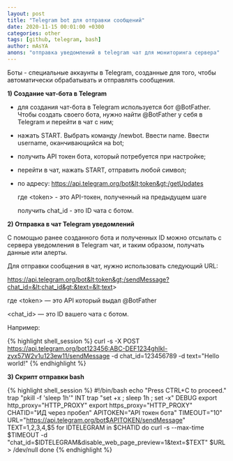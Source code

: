 ```yaml
---
layout: post
title: "Telegram bot для отправки сообщений"
date: 2020-11-15 00:01:00 +0300
categories: other
tags: [github, telegram, bash]
author: mAsYA
anons: "отправка уведомлений в telegram чат для мониторинга сервера"
---
```

Боты - специальные аккаунты в Telegram, созданные для того, чтобы автоматически обрабатывать и отправлять сообщения.

<b>1) Создание чат-бота в Telegram</b>

- для создания чат-бота в Telegram используется бот @BotFather. Чтобы создать своего бота, нужно найти @BotFather у себя в Telegram и перейти в чат с ним;

- нажать START. Выбрать команду /newbot. Ввести name. Ввести username, оканчивающийся на bot;

- получить API токен бота, который потребуется при настройке;

- перейти в чат, нажать START, отправить любой символ;

- по адресу: https://api.telegram.org/bot&lt;token&gt;/getUpdates
 
	где &lt;token&gt; - это API-токен, полученный на предыдущем шаге

	получить chat_id - это ID чата с ботом.

<b>2) Отправка в чат Telegram уведомлений</b>

С помощью ранее созданного бота и полученных ID можно отсылать с сервера уведомления в Telegram чат, и таким образом, получать данные или алерты.

Для отправки сообщения в чат, нужно использовать следующий URL:

https://api.telegram.org/bot&lt;token&gt;/sendMessage?chat_id=&lt;chat_id&gt;&text=&lt;text&gt;

где &lt;token&gt; — это API который выдал @BotFather

&lt;chat_id&gt; — это ID вашего чата с ботом.

Например:

{% highlight shell_session %}
curl -s -X POST https://api.telegram.org/bot123456:ABC-DEF1234ghIkl-zyx57W2v1u123ew11/sendMessage -d chat_id=123456789 -d text="Hello world!"
{% endhighlight %}

<b>3) Скрипт отправки bash</b>

{% highlight shell_session %}
#!/bin/bash
echo "Press CTRL+C to proceed."
trap "pkill -f 'sleep 1h'" INT
trap "set +x ; sleep 1h ; set -x" DEBUG
export http_proxy="HTTP_PROXY"
export https_proxy="HTTP_PROXY"
CHATID="ИД через пробел"
APITOKEN="API токен бота"
TIMEOUT="10"
URL="https://api.telegram.org/bot$APITOKEN/sendMessage"
TEXT=$1,$2,$3,$4,$5
for IDTELEGRAM in $CHATID
do
curl -s --max-time $TIMEOUT -d "chat_id=$IDTELEGRAM&disable_web_page_preview=1&text=$TEXT" $URL > /dev/null
done
{% endhighlight %}
